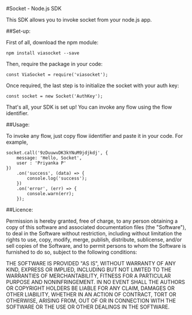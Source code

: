 #Socket - Node.js SDK

This SDK allows you to invoke socket from your node.js app.

##Set-up:

First of all, download the npm module:

    npm install viasocket --save

Then, require the package in your code:

    const ViaSocket = require('viasocket');

Once required, the last step is to initialize the socket with your auth key:

    const socket = new Socket('AuthKey');

That's all, your SDK is set up! You can invoke any flow using the flow identifier.

##Usage:

To invoke any flow, just copy flow iidentifier and paste it in your code. For example,

    socket.call('9zDuuwvDK3kYNuM9jdjkdj', {
        message: 'Hello, Socket',
        user : 'Priyanka P'
    })
        .on('success', (data) => {
            console.log('success');
        })
        .on('error', (err) => {
            console.warn(err);
        });



##Licence:

Permission is hereby granted, free of charge, to any person obtaining a copy of this software and associated documentation files (the "Software"), to deal in the Software without restriction, including without limitation the rights to use, copy, modify, merge, publish, distribute, sublicense, and/or sell copies of the Software, and to permit persons to whom the Software is furnished to do so, subject to the following conditions:

THE SOFTWARE IS PROVIDED "AS IS", WITHOUT WARRANTY OF ANY KIND, EXPRESS OR IMPLIED, INCLUDING BUT NOT LIMITED TO THE WARRANTIES OF MERCHANTABILITY, FITNESS FOR A PARTICULAR PURPOSE AND NONINFRINGEMENT. IN NO EVENT SHALL THE AUTHORS OR COPYRIGHT HOLDERS BE LIABLE FOR ANY CLAIM, DAMAGES OR OTHER LIABILITY, WHETHER IN AN ACTION OF CONTRACT, TORT OR OTHERWISE, ARISING FROM, OUT OF OR IN CONNECTION WITH THE SOFTWARE OR THE USE OR OTHER DEALINGS IN THE SOFTWARE.

